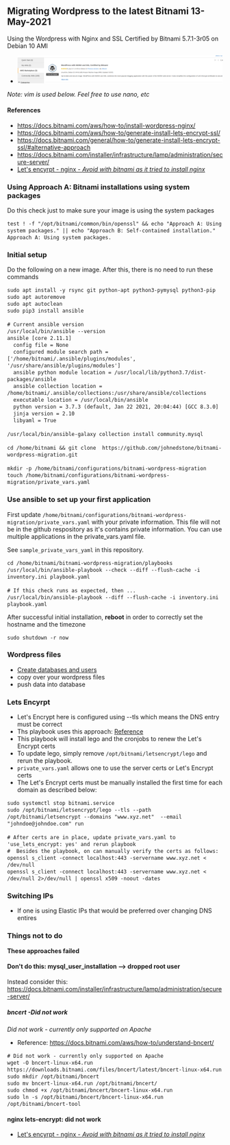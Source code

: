 ## Migrating Wordpress to the latest Bitnami 13-May-2021

Using the Wordpress with Nginx and SSL Certified by Bitnami 5.7.1-3r05 on Debian 10 AMI

* ![bitnami images](screenshots/nginx_bitnami_2.png) 

*Note: vim is used below.  Feel free to use nano, etc*

#### References
* https://docs.bitnami.com/aws/how-to/install-wordpress-nginx/
* https://docs.bitnami.com/aws/how-to/generate-install-lets-encrypt-ssl/
* https://docs.bitnami.com/general/how-to/generate-install-lets-encrypt-ssl/#alternative-approach
* https://docs.bitnami.com/installer/infrastructure/lamp/administration/secure-server/
* [Let's encyrpt - nginx - *Avoid with bitnami as it tried to install nginx*](https://www.nginx.com/blog/using-free-ssltls-certificates-from-lets-encrypt-with-nginx/)

### Using Approach A: Bitnami installations using system packages
Do this check just to make sure your image is using the system packages

```
test ! -f "/opt/bitnami/common/bin/openssl" && echo "Approach A: Using system packages." || echo "Approach B: Self-contained installation."
Approach A: Using system packages.
```

### Initial setup
Do the following on a new image.
After this, there is no need to run these commands

```
sudo apt install -y rsync git python-apt python3-pymysql python3-pip
sudo apt autoremove
sudo apt autoclean
sudo pip3 install ansible 

# Current ansible version
/usr/local/bin/ansible --version
ansible [core 2.11.1] 
  config file = None
  configured module search path = ['/home/bitnami/.ansible/plugins/modules', '/usr/share/ansible/plugins/modules']
  ansible python module location = /usr/local/lib/python3.7/dist-packages/ansible
  ansible collection location = /home/bitnami/.ansible/collections:/usr/share/ansible/collections
  executable location = /usr/local/bin/ansible
  python version = 3.7.3 (default, Jan 22 2021, 20:04:44) [GCC 8.3.0]
  jinja version = 2.10
  libyaml = True

/usr/local/bin/ansible-galaxy collection install community.mysql

cd /home/bitnami && git clone  https://github.com/johnedstone/bitnami-wordpress-migration.git

mkdir -p /home/bitnami/configurations/bitnami-wordpress-migration
touch /home/bitnami/configurations/bitnami-wordpress-migration/private_vars.yaml
```

### Use ansible to set up your first application
First update `/home/bitnami/configurations/bitnami-wordpress-migration/private_vars.yaml` with your private information.
This file will not be in the github respository as it's contains private information.
You can use multiple applications in the private_vars.yaml file.

See `sample_private_vars_yaml` in this repository.

```
cd /home/bitnami/bitnami-wordpress-migration/playbooks
/usr/local/bin/ansible-playbook --check --diff --flush-cache -i inventory.ini playbook.yaml

# If this check runs as expected, then ...
/usr/local/bin/ansible-playbook --diff --flush-cache -i inventory.ini playbook.yaml
```

After successful initial installation, __reboot__ in order to correctly set the hostname and the timezone
```
sudo shutdown -r now
```

### Wordpress files
* [Create databases and users](https://docs.bitnami.com/aws/apps/wordpress/configuration/create-database/)
* copy over your wordpress files
* push data into database

### Lets Encyrpt
* Let's Encrypt here is configured using --tls which means the DNS entry must be correct
* Ths playbook uses this approach: [Reference](https://docs.bitnami.com/general/how-to/generate-install-lets-encrypt-ssl/#alternative-approach)
* This playbook will install lego and the cronjobs to renew the Let's Encrypt certs 
* To update lego, simply remove `/opt/bitnami/letsencrypt/lego` and rerun the playbook.
* `private_vars.yaml` allows one to use the server certs or Let's Encrypt certs
* The Let's Encrypt certs must be manually installed the first time for each domain as described below:

```
sudo systemctl stop bitnami.service
sudo /opt/bitnami/letsencrypt/lego --tls --path /opt/bitnami/letsencrypt --domains "www.xyz.net"  --email "johndoe@johndoe.com" run

# After certs are in place, update private_vars.yaml to 'use_lets_encrypt: yes' and rerun playbook
#  Besides the playbook, on can manually verify the certs as follows:
openssl s_client -connect localhost:443 -servername www.xyz.net < /dev/null
openssl s_client -connect localhost:443 -servername www.xyz.net < /dev/null 2>/dev/null | openssl x509 -noout -dates
```

### Switching IPs
* If one is using Elastic IPs that would be preferred over changing DNS entires
### Things not to do

**These approaches failed**

#### Don't do this: mysql_user_installation  --> dropped root user
Instead consider this: https://docs.bitnami.com/installer/infrastructure/lamp/administration/secure-server/

##### bncert -Did not work
*Did not work - currently only supported on _Apache_*
* Reference: https://docs.bitnami.com/aws/how-to/understand-bncert/

```
# Did not work - currently only supported on Apache
wget -O bncert-linux-x64.run https://downloads.bitnami.com/files/bncert/latest/bncert-linux-x64.run
sudo mkdir /opt/bitnami/bncert
sudo mv bncert-linux-x64.run /opt/bitnami/bncert/
sudo chmod +x /opt/bitnami/bncert/bncert-linux-x64.run
sudo ln -s /opt/bitnami/bncert/bncert-linux-x64.run /opt/bitnami/bncert-tool
```

#### nginx lets-encrypt: did not work

* [Let's encyrpt - nginx - *Avoid with bitnami as it tried to install nginx*](https://www.nginx.com/blog/using-free-ssltls-certificates-from-lets-encrypt-with-nginx/)
